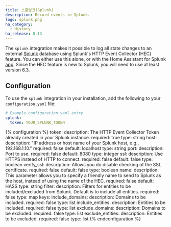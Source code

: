 ```yaml
---
title: 스플렁크(Splunk)
description: Record events in Splunk.
logo: splunk.png
ha_category:
  - History
ha_release: 0.13
---
```


The `splunk` integration makes it possible to log all state changes to an external [Splunk](https://splunk.com/) database using Splunk's HTTP Event Collector (HEC) feature. You can either use this alone, or with the Home Assistant for Splunk [app](https://github.com/miniconfig/splunk-homeassistant). Since the HEC feature is new to Splunk, you will need to use at least version 6.3.

## Configuration

To use the `splunk` integration in your installation, add the following to your `configuration.yaml` file:

```yaml
# Example configuration.yaml entry
splunk:
  token: YOUR_SPLUNK_TOKEN
```

{% configuration %}
token:
  description: The HTTP Event Collector Token already created in your Splunk instance.
  required: true
  type: string
host:
  description: "IP address or host name of your Splunk host, e.g., 192.168.1.10."
  required: false
  default: localhost
  type: string
port:
  description: Port to use.
  required: false
  default: 8080
  type: integer
ssl:
  description: Use HTTPS instead of HTTP to connect.
  required: false
  default: false
  type: boolean
verify_ssl:
  description: Allows you do disable checking of the SSL certificate.
  required: false
  default: false
  type: boolean
name:
  description: This parameter allows you to specify a friendly name to send to Splunk as the host, instead of using the name of the HEC.
  required: false
  default: HASS
  type: string
filter:
  description: Filters for entities to be included/excluded from Splunk. Default is to include all entities.
  required: false
  type: map
  keys:
    include_domains:
      description: Domains to be included.
      required: false
      type: list
    include_entities:
      description: Entities to be included.
      required: false
      type: list
    exclude_domains:
      description: Domains to be excluded.
      required: false
      type: list
    exclude_entities:
      description: Entities to be excluded.
      required: false
      type: list
{% endconfiguration %}
